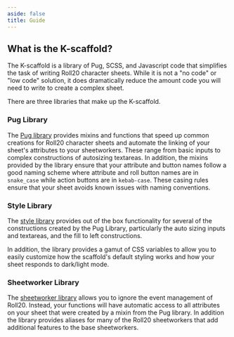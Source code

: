 ```yaml
---
aside: false
title: Guide
---
```

## What is the K-scaffold?
The K-scaffold is a library of Pug, SCSS, and Javascript code that simplifies the task of writing Roll20 character sheets. While it is not a "no code" or "low code" solution, it does dramatically reduce the amount code you will need to write to create a complex sheet.

There are three libraries that make up the K-scaffold.

### Pug Library
The [Pug library](/reference/pug/Mixins.html) provides mixins and functions that speed up common creations for Roll20 character sheets and automate the linking of your sheet's attributes to your sheetworkers. These range from basic inputs to complex constructions of autosizing textareas. In addition, the mixins provided by the library ensure that your attribute and button names follow a good naming scheme where attribute and roll button names are in `snake_case` while action buttons are in `kebab-case`. These casing rules ensure that your sheet avoids known issues with naming conventions.

### Style Library
The [style library](/reference/style/mixin.html) provides out of the box functionality for several of the constructions created by the Pug Library, particularly the auto sizing inputs and textareas, and the fill to left constructions.

In addition, the library provides a gamut of CSS variables to allow you to easily customize how the scaffold's default styling works and how your sheet responds to dark/light mode.

### Sheetworker Library
The [sheetworker library](/reference/sheetworkers/Sheetworkers.html) allows you to ignore the event management of Roll20. Instead, your functions will have automatic access to all attributes on your sheet that were created by a mixin from the Pug library. In addition the library provides aliases for many of the Roll20 sheetworkers that add additional features to the base sheetworkers.